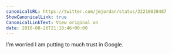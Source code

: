 ```yaml
---
canonicalURL: https://twitter.com/jmjordan/status/22210028487
ShowCanonicalLink: true
CanonicalLinkText: View original on
date: 2010-08-26T21:18:46+00:00
---
```

I'm worried I am putting to much trust in Google.